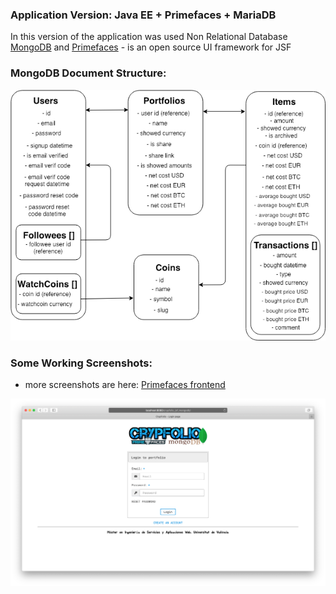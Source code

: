 ### Application Version: Java EE + Primefaces + MariaDB 
In this version of the application was used Non Relational Database [MongoDB](https://github.com/mongodb) and [Primefaces](https://github.com/primefaces) - is an open source
 UI framework for JSF

### MongoDB Document Structure:

![Logical Data Model](data-model/mongodb-document-structures.png)

### Some Working Screenshots:

* more screenshots are here: [Primefaces frontend](crypfolio-jsf-mariadb#some-working-screenshots)

![Login Page](../images/login-page-mongodb.png)